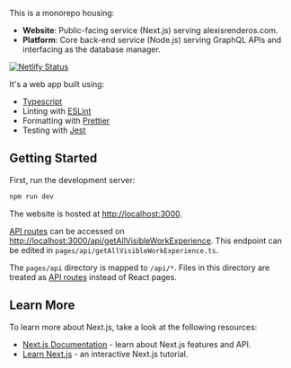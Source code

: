 This is a monorepo housing:

* **Website**: Public-facing service (Next.js) serving alexisrenderos.com.
* **Platform**: Core back-end service (Node.js) serving GraphQL APIs and interfacing as the database manager.

[![Netlify Status](https://api.netlify.com/api/v1/badges/63e386ee-88ff-4bd8-b5b3-9b17cc31e851/deploy-status)](https://app.netlify.com/sites/voluble-licorice-1eec99/deploys)

It's a web app built using:

- [Typescript](https://www.typescriptlang.org/)
- Linting with [ESLint](https://eslint.org/)
- Formatting with [Prettier](https://prettier.io/)
- Testing with [Jest](https://jestjs.io/)

## Getting Started

First, run the development server:

```bash
npm run dev
```

The website is hosted at [http://localhost:3000](http://localhost:3000).

[API routes](https://nextjs.org/docs/api-routes/introduction) can be accessed on [http://localhost:3000/api/getAllVisibleWorkExperience](http://localhost:3000/api/getAllVisibleWorkExperience). This endpoint can be edited in `pages/api/getAllVisibleWorkExperience.ts`.

The `pages/api` directory is mapped to `/api/*`. Files in this directory are treated as [API routes](https://nextjs.org/docs/api-routes/introduction) instead of React pages.

## Learn More

To learn more about Next.js, take a look at the following resources:

- [Next.js Documentation](https://nextjs.org/docs) - learn about Next.js features and API.
- [Learn Next.js](https://nextjs.org/learn) - an interactive Next.js tutorial.
